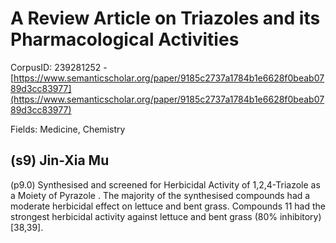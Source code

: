 # A Review Article on Triazoles and its Pharmacological Activities

CorpusID: 239281252 - [https://www.semanticscholar.org/paper/9185c2737a1784b1e6628f0beab0789d3cc83977](https://www.semanticscholar.org/paper/9185c2737a1784b1e6628f0beab0789d3cc83977)

Fields: Medicine, Chemistry

## (s9) Jin-Xia Mu
(p9.0) Synthesised and screened for Herbicidal Activity of 1,2,4-Triazole as a Moiety of Pyrazole . The majority of the synthesised compounds had a moderate herbicidal effect on lettuce and bent grass. Compounds 11 had the strongest herbicidal activity against lettuce and bent grass (80% inhibitory) [38,39].
